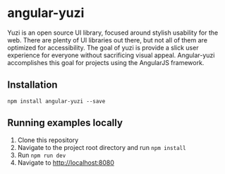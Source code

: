 # angular-yuzi
Yuzi is an open source UI library, focused around stylish usability for the web. There are plenty of UI libraries out
there, but not all of them are optimized for accessibility. The goal of yuzi is provide a slick user experience for
everyone without sacrificing visual appeal. Angular-yuzi accomplishes this goal for projects using the AngularJS framework.

## Installation
`npm install angular-yuzi --save`

## Running examples locally
1. Clone this repository
2. Navigate to the project root directory and run `npm install`
3. Run `npm run dev`
4. Navigate to [http://localhost:8080](http://localhost:8080)
